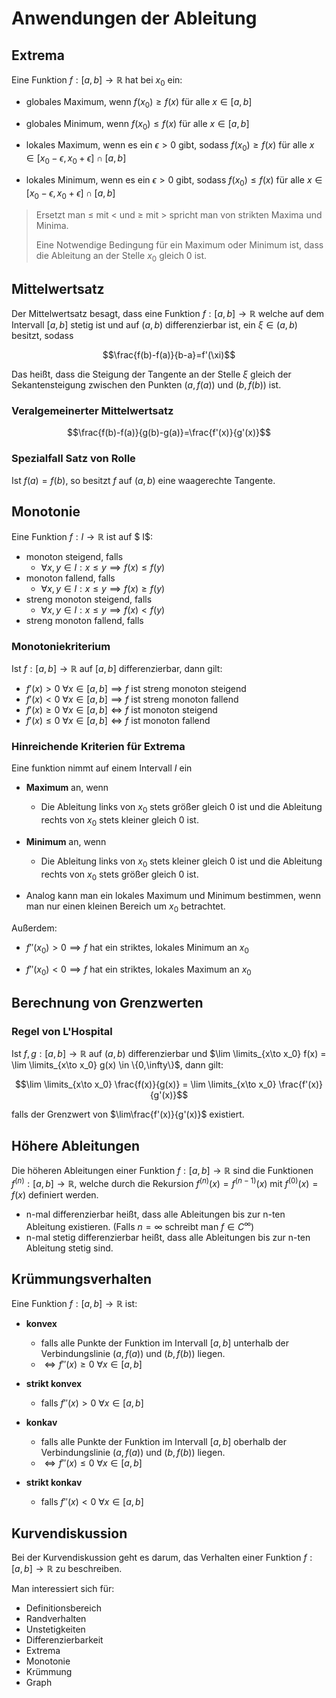 # Anwendungen der Ableitung

## Extrema

Eine Funktion $f:[a,b]\to\mathbb{R}$ hat bei $x_0$ ein:

- globales Maximum, wenn $f(x_0) \geq f(x)$ für alle $x\in[a,b]$
- globales Minimum, wenn $f(x_0) \leq f(x)$ für alle $x\in[a,b]$

- lokales Maximum, wenn es ein $\epsilon > 0$ gibt, sodass $f(x_0) \geq f(x)$ für alle $x\in[x_0-\epsilon,x_0+\epsilon] \cap [a,b]$

- lokales Minimum, wenn es ein $\epsilon > 0$ gibt, sodass $f(x_0) \leq f(x)$ für alle $x\in[x_0-\epsilon,x_0+\epsilon] \cap [a,b]$

> Ersetzt man $\leq$ mit $<$ und $\geq$ mit $>$ spricht man von strikten Maxima und Minima.
>
> Eine Notwendige Bedingung für ein Maximum oder Minimum ist, dass die Ableitung an der Stelle $x_0$ gleich 0 ist.

## Mittelwertsatz

Der Mittelwertsatz besagt, dass eine Funktion $f:[a,b]\to\mathbb{R}$ welche auf dem Intervall $[a,b]$ stetig ist und auf $(a,b)$ differenzierbar ist, ein $\xi\in(a,b)$ besitzt, sodass

$$\frac{f(b)-f(a)}{b-a}=f'(\xi)$$

Das heißt, dass die Steigung der Tangente an der Stelle $\xi$ gleich der Sekantensteigung zwischen den Punkten $(a,f(a))$ und $(b,f(b))$ ist.

### Veralgemeinerter Mittelwertsatz

$$\frac{f(b)-f(a)}{g(b)-g(a)}=\frac{f'(x)}{g'(x)}$$

### Spezialfall Satz von Rolle

Ist $f(a)=f(b)$, so besitzt $f$ auf $(a,b)$ eine waagerechte Tangente.

## Monotonie

Eine Funktion $f: I\to\mathbb{R}$ ist auf $ I$:

- monoton steigend, falls
  - $\forall x,y\in I: x\leq y \implies f(x)\leq f(y)$
- monoton fallend, falls
  - $\forall x,y\in I: x\leq y \implies f(x)\geq f(y)$
- streng monoton steigend, falls
  - $\forall x,y\in I: x\leq y \implies f(x)<f(y)$
- streng monoton fallend, falls

### Monotoniekriterium

Ist $f:[a,b]\to\mathbb{R}$ auf $[a,b]$ differenzierbar, dann gilt:

- $f'(x) > 0 \ \forall x\in[a,b] \implies f$ ist streng monoton steigend
- $f'(x) < 0 \ \forall x\in[a,b] \implies f$ ist streng monoton fallend
- $f'(x) \geq 0 \ \forall x\in[a,b] \iff f$ ist monoton steigend
- $f'(x) \leq 0 \ \forall x\in[a,b] \iff f$ ist monoton fallend

### Hinreichende Kriterien für Extrema

Eine funktion nimmt auf einem Intervall $I$ ein

- **Maximum** an, wenn
  - Die Ableitung links von $x_0$ stets größer gleich 0 ist und die Ableitung rechts von $x_0$ stets kleiner gleich 0 ist.
- **Minimum** an, wenn
  - Die Ableitung links von $x_0$ stets kleiner gleich 0 ist und die Ableitung rechts von $x_0$ stets größer gleich 0 ist.

- Analog kann man ein lokales Maximum und Minimum bestimmen, wenn man nur einen kleinen Bereich um $x_0$ betrachtet.

Außerdem:

- $f''(x_0)>0 \implies f$ hat ein striktes, lokales Minimum an $x_0$

- $f''(x_0)<0 \implies f$ hat ein striktes, lokales Maximum an $x_0$

## Berechnung von Grenzwerten

### Regel von L'Hospital

Ist $f,g:[a,b]\to\mathbb{R}$ auf $(a,b)$ differenzierbar und $\lim \limits_{x\to x_0} f(x) = \lim \limits_{x\to x_0} g(x) \in \{0,\infty\}$, dann gilt:

$$\lim \limits_{x\to x_0} \frac{f(x)}{g(x)} = \lim \limits_{x\to x_0} \frac{f'(x)}{g'(x)}$$

falls der Grenzwert von $\lim\frac{f'(x)}{g'(x)}$ existiert.

## Höhere Ableitungen

Die höheren Ableitungen einer Funktion $f:[a,b]\to\mathbb{R}$ sind die Funktionen $f^{(n)}:[a,b]\to\mathbb{R}$, welche durch die Rekursion $f^{(n)}(x)=f^{(n-1)}(x)$ mit $f^{(0)}(x)=f(x)$ definiert werden.

- n-mal differenzierbar heißt, dass alle Ableitungen bis zur n-ten Ableitung existieren. (Falls $n=\infty$ schreibt man $f \in C^{\infty}$)
- n-mal stetig differenzierbar heißt, dass alle Ableitungen bis zur n-ten Ableitung stetig sind.

## Krümmungsverhalten

Eine Funktion $f:[a,b]\to\mathbb{R}$ ist:

- **konvex**
  - falls alle Punkte der Funktion im Intervall $[a,b]$ unterhalb der Verbindungslinie $(a,f(a))$ und $(b,f(b))$ liegen.
  - $\iff f''(x) \geq 0 \ \forall x\in[a,b]$

- **strikt konvex**
  - falls $f''(x) > 0 \ \forall x\in[a,b]$
  
- **konkav**
  - falls alle Punkte der Funktion im Intervall $[a,b]$ oberhalb der Verbindungslinie $(a,f(a))$ und $(b,f(b))$ liegen.
  - $\iff f''(x) \leq 0 \ \forall x\in[a,b]$

- **strikt konkav**
  - falls $f''(x) < 0 \ \forall x\in[a,b]$

## Kurvendiskussion

Bei der Kurvendiskussion geht es darum, das Verhalten einer Funktion $f:[a,b]\to\mathbb{R}$ zu beschreiben.

Man interessiert sich für:

- Definitionsbereich
- Randverhalten
- Unstetigkeiten
- Differenzierbarkeit
- Extrema
- Monotonie
- Krümmung
- Graph
